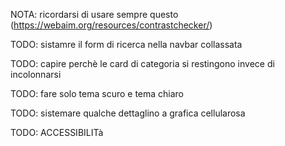 NOTA: 
   ricordarsi di usare sempre questo (https://webaim.org/resources/contrastchecker/)

TODO:
   sistamre il form di ricerca nella navbar collassata

TODO:
   capire perchè le card di categoria si restingono invece di incolonnarsi

TODO:
   fare solo tema scuro e tema chiaro

TODO:
   sistemare qualche dettaglino a grafica cellularosa

TODO:
   ACCESSIBILITà

